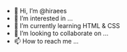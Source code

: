 - 👋 Hi, I’m @hiraees
- 👀 I’m interested in ...
- 🌱 I’m currently learning HTML & CSS 
- 💞️ I’m looking to collaborate on ...
- 📫 How to reach me ...

<!---
hiraees/hiraees is a ✨ special ✨ repository because its `README.md` (this file) appears on your GitHub profile.
You can click the Preview link to take a look at your changes.
--->

